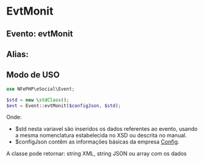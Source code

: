 # EvtMonit

## Evento: evtMonit

## Alias: 


## Modo de USO

```php
use NFePHP\eSocial\Event;

$std = new \stdClass();
$evt = Event::evtMonit($configJson, $std);
```

Onde:
- $std nesta variavel são inseridos os dados referentes ao evento, usando a mesma nomenclatura estabelecida no XSD ou descrita no manual.
- $configJson contêm as informações básicas da empresa [Config](Config.md).

A classe pode retornar: string XML, string JSON ou array com os dados
